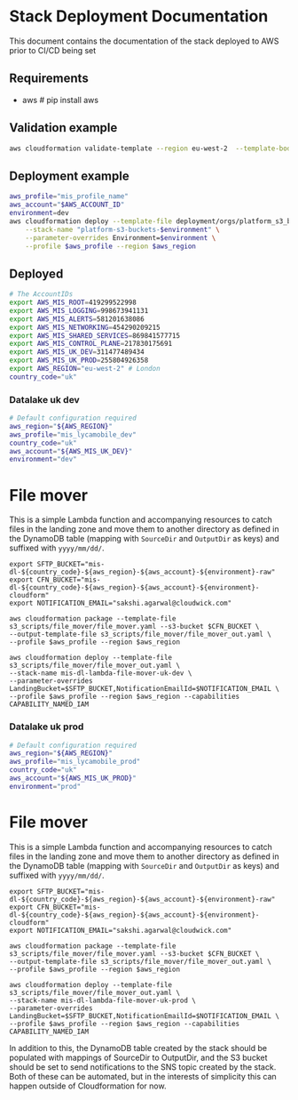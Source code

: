 # Stack Deployment Documentation

This document contains the documentation of the stack deployed to AWS prior to CI/CD being set

## Requirements

- aws # pip install aws

## Validation example

```sh
aws cloudformation validate-template --region eu-west-2  --template-body file://platform_s3_buckets_for_each_env.yaml
```

## Deployment example

```sh
aws_profile="mis_profile_name"
aws_account="$AWS_ACCOUNT_ID"
environment=dev
aws cloudformation deploy --template-file deployment/orgs/platform_s3_buckets.yaml \
    --stack-name "platform-s3-buckets-$environment" \
    --parameter-overrides Environment=$environment \
    --profile $aws_profile --region $aws_region
```

## Deployed

```sh
# The AccountIDs
export AWS_MIS_ROOT=419299522998
export AWS_MIS_LOGGING=998673941131
export AWS_MIS_ALERTS=581201638086
export AWS_MIS_NETWORKING=454290209215
export AWS_MIS_SHARED_SERVICES=869841577715
export AWS_MIS_CONTROL_PLANE=217830175691
export AWS_MIS_UK_DEV=311477489434
export AWS_MIS_UK_PROD=255804926358
export AWS_REGION="eu-west-2" # London
country_code="uk"
```

### Datalake uk dev

```sh
# Default configuration required
aws_region="${AWS_REGION}"
aws_profile="mis_lycamobile_dev"
country_code="uk"
aws_account="${AWS_MIS_UK_DEV}"
environment="dev"
```
# File mover

This is a simple Lambda function and accompanying resources to catch files in the landing zone and move them to another directory as defined in the DynamoDB table (mapping with `SourceDir` and `OutputDir` as keys) and suffixed with `yyyy/mm/dd/`.

```
export SFTP_BUCKET="mis-dl-${country_code}-${aws_region}-${aws_account}-${environment}-raw"
export CFN_BUCKET="mis-dl-${country_code}-${aws_region}-${aws_account}-${environment}-cloudform"
export NOTIFICATION_EMAIL="sakshi.agarwal@cloudwick.com"

aws cloudformation package --template-file s3_scripts/file_mover/file_mover.yaml --s3-bucket $CFN_BUCKET \
--output-template-file s3_scripts/file_mover/file_mover_out.yaml \
--profile $aws_profile --region $aws_region

aws cloudformation deploy --template-file s3_scripts/file_mover/file_mover_out.yaml \
--stack-name mis-dl-lambda-file-mover-uk-dev \
--parameter-overrides LandingBucket=$SFTP_BUCKET,NotificationEmailId=$NOTIFICATION_EMAIL \
--profile $aws_profile --region $aws_region --capabilities CAPABILITY_NAMED_IAM

```

### Datalake uk prod

```sh
# Default configuration required
aws_region="${AWS_REGION}"
aws_profile="mis_lycamobile_prod"
country_code="uk"
aws_account="${AWS_MIS_UK_PROD}"
environment="prod"
```
# File mover

This is a simple Lambda function and accompanying resources to catch files in the landing zone and move them to another directory as defined in the DynamoDB table (mapping with `SourceDir` and `OutputDir` as keys) and suffixed with `yyyy/mm/dd/`.

```
export SFTP_BUCKET="mis-dl-${country_code}-${aws_region}-${aws_account}-${environment}-raw"
export CFN_BUCKET="mis-dl-${country_code}-${aws_region}-${aws_account}-${environment}-cloudform"
export NOTIFICATION_EMAIL="sakshi.agarwal@cloudwick.com"

aws cloudformation package --template-file s3_scripts/file_mover/file_mover.yaml --s3-bucket $CFN_BUCKET \
--output-template-file s3_scripts/file_mover/file_mover_out.yaml \
--profile $aws_profile --region $aws_region

aws cloudformation deploy --template-file s3_scripts/file_mover/file_mover_out.yaml \
--stack-name mis-dl-lambda-file-mover-uk-prod \
--parameter-overrides LandingBucket=$SFTP_BUCKET,NotificationEmailId=$NOTIFICATION_EMAIL \
--profile $aws_profile --region $aws_region --capabilities CAPABILITY_NAMED_IAM

```

In addition to this, the DynamoDB table created by the stack should be populated with mappings of SourceDir to OutputDir, and the S3 bucket should be set to send notifications to the SNS topic created by the stack. Both of these can be automated, but in the interests of simplicity this can happen outside of Cloudformation for now.
